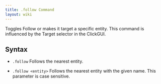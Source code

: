 ```yaml
---
title: .follow Command
layout: wiki
---
```

Toggles Follow or makes it target a specific entity. This command is influenced by the Target selector in the ClickGUI.

## Syntax
- `.follow` Follows the nearest entity.

- `.follow <entity>` Follows the nearest entity with the given name. This parameter is case sensitive.
